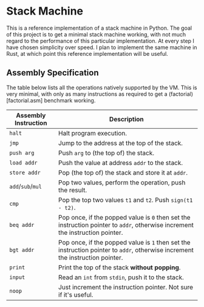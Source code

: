 # Stack Machine

This is a reference implementation of a stack machine in Python. The goal of
this project is to get a minimal stack machine working, with not much regard
to the performance of this particular implementation. At every step I have
chosen simplicity over speed. I plan to implement the same machine in Rust,
at which point this reference implementation will be useful.

## Assembly Specification

The table below lists all the operations natively supported by the VM. This is
very minimal, with only as many instructions as required to get a
(factorial)[factorial.asm] benchmark working.

| Assembly Instruction | Description                                                                                                                   |
| -------------------- | ----------------------------------------------------------------------------------------------------------------------------- |
| `halt`               | Halt program execution.                                                                                                       |
| `jmp`                | Jump to the address at the top of the stack.                                                                                  |
| `push arg`           | Push `arg` to (the top of) the stack.                                                                                         |
| `load addr`          | Push the value at address `addr` to the stack.                                                                                |
| `store addr`         | Pop (the top of) the stack and store it at `addr`.                                                                            |
| `add`/`sub`/`mul`    | Pop two values, perform the operation, push the result.                                                                       |
| `cmp`                | Pop the top two values `t1` and `t2`. Push `sign(t1 - t2)`.                                                                   |
| `beq addr`           | Pop once, if the popped value is `0` then set the instruction pointer to `addr`, otherwise increment the instruction pointer. |
| `bgt addr`           | Pop once, if the popped value is `1` then set the instruction pointer to `addr`, otherwise increment the instruction pointer. |
| `print`              | Print the top of the stack **without popping**.                                                                               |
| `input`              | Read an `int` from `stdin`, push it to the stack.                                                                             |
| `noop`               | Just increment the instruction pointer. Not sure if it's useful.                                                              |